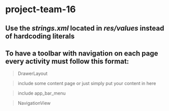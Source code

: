 # project-team-16

## Use the *strings.xml* located in *res/values* instead of hardcoding literals

## To have a toolbar with navigation on each page every activity must follow this format:

>DrawerLayout

  >include some content page or just simply put your content in here
  
  >include app_bar_menu
  
  >NavigationView
